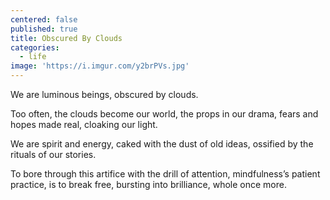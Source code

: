 ```yaml
---
centered: false
published: true
title: Obscured By Clouds
categories:
  - life
image: 'https://i.imgur.com/y2brPVs.jpg'
---
```

We are luminous beings,
obscured by clouds.

Too often,
the clouds become our world,
the props in our drama,
fears and hopes made real,
cloaking our light.

We are spirit and energy,
caked with the dust 
of old ideas,
ossified by the rituals
of our stories.

To bore through this artifice
with the drill of attention,
mindfulness’s patient practice,
is to break free,
bursting into brilliance,
whole once more.
